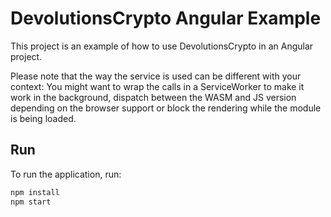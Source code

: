 # DevolutionsCrypto Angular Example

This project is an example of how to use DevolutionsCrypto in an Angular project.

Please note that the way the service is used can be different with your context: You might want to wrap the calls in a ServiceWorker to make it work in the background, dispatch between the WASM and JS version depending on the browser support or block the rendering while the module is being loaded.

## Run
To run the application, run:
```bash
npm install
npm start
```

